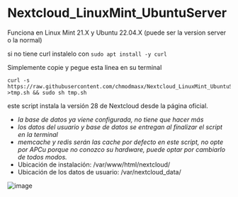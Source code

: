 # Nextcloud_LinuxMint_UbuntuServer

Funciona en Linux Mint 21.X y Ubuntu 22.04.X (puede ser la version server o la normal)

si no tiene curl instalelo con ```sudo apt install -y curl```

Simplemente copie y pegue esta linea en su terminal
```
curl -s https://raw.githubusercontent.com/chmodmasx/Nextcloud_LinuxMint_UbuntuServer/main/nextcloud_latest.sh >tmp.sh && sudo sh tmp.sh
```

este script instala la versión 28 de Nextcloud desde la página oficial.

- *la base de datos ya viene configurada, no tiene que hacer más*
- *los datos del usuario y base de datos se entregan al finalizar el script en la terminal*
- *memcache y redis serán las cache por defecto en este script, no opte por APCu porque no conozco su hardware, puede optar por cambiarlo de todos modos.*
- Ubicación de instalación: /var/www/html/nextcloud/
- Ubicación de los datos de usuario: /var/nextcloud_data/

![image](https://github.com/chmodmasx/Nextcloud_LinuxMint_UbuntuServer/assets/44514442/0af5740a-0fe5-4593-8d6f-64a888723cd5)

